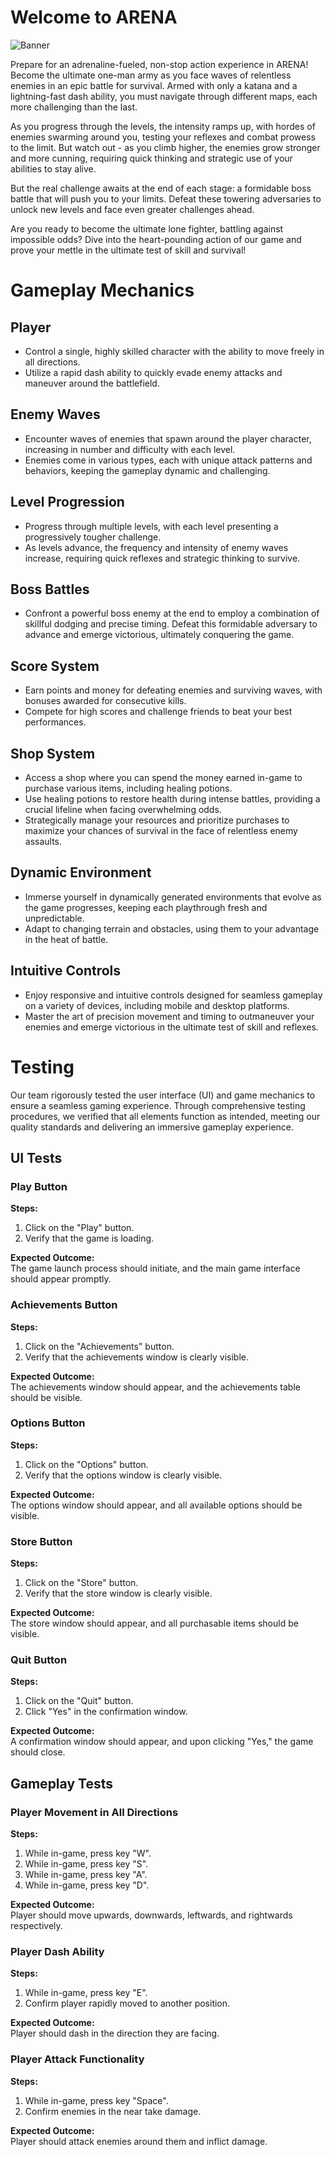 # Welcome to ARENA

![Banner](https://github.com/Stepon4s/ArenaGame/assets/59653657/75ceaeff-f9e6-4638-a0a8-d5b5daf95d9a)

Prepare for an adrenaline-fueled, non-stop action experience in ARENA! Become the ultimate one-man army as you face waves of relentless enemies in an epic battle for survival. Armed with only a katana and a lightning-fast dash ability, you must navigate through different maps, each more challenging than the last.

As you progress through the levels, the intensity ramps up, with hordes of enemies swarming around you, testing your reflexes and combat prowess to the limit. But watch out - as you climb higher, the enemies grow stronger and more cunning, requiring quick thinking and strategic use of your abilities to stay alive.

But the real challenge awaits at the end of each stage: a formidable boss battle that will push you to your limits. Defeat these towering adversaries to unlock new levels and face even greater challenges ahead.

Are you ready to become the ultimate lone fighter, battling against impossible odds? Dive into the heart-pounding action of our game and prove your mettle in the ultimate test of skill and survival!

# Gameplay Mechanics

## Player
- Control a single, highly skilled character with the ability to move freely in all directions.
- Utilize a rapid dash ability to quickly evade enemy attacks and maneuver around the battlefield.

## Enemy Waves
- Encounter waves of enemies that spawn around the player character, increasing in number and difficulty with each level.
- Enemies come in various types, each with unique attack patterns and behaviors, keeping the gameplay dynamic and challenging.

## Level Progression
- Progress through multiple levels, with each level presenting a progressively tougher challenge.
- As levels advance, the frequency and intensity of enemy waves increase, requiring quick reflexes and strategic thinking to survive.

## Boss Battles
- Confront a powerful boss enemy at the end to employ a combination of skillful dodging and precise timing. Defeat this formidable adversary to advance and emerge victorious, ultimately conquering the game.

## Score System
- Earn points and money for defeating enemies and surviving waves, with bonuses awarded for consecutive kills.
- Compete for high scores and challenge friends to beat your best performances.

## Shop System
- Access a shop where you can spend the money earned in-game to purchase various items, including healing potions.
- Use healing potions to restore health during intense battles, providing a crucial lifeline when facing overwhelming odds.
- Strategically manage your resources and prioritize purchases to maximize your chances of survival in the face of relentless enemy assaults.

## Dynamic Environment
- Immerse yourself in dynamically generated environments that evolve as the game progresses, keeping each playthrough fresh and unpredictable.
- Adapt to changing terrain and obstacles, using them to your advantage in the heat of battle.

## Intuitive Controls
- Enjoy responsive and intuitive controls designed for seamless gameplay on a variety of devices, including mobile and desktop platforms.
- Master the art of precision movement and timing to outmaneuver your enemies and emerge victorious in the ultimate test of skill and reflexes.

# Testing

Our team rigorously tested the user interface (UI) and game mechanics to ensure a seamless gaming experience. Through comprehensive testing procedures, we verified that all elements function as intended, meeting our quality standards and delivering an immersive gameplay experience.

## UI Tests

### Play Button

**Steps:**
1. Click on the "Play" button.
2. Verify that the game is loading.

**Expected Outcome:**  
The game launch process should initiate, and the main game interface should appear promptly.

### Achievements Button

**Steps:**
1. Click on the "Achievements" button.
2. Verify that the achievements window is clearly visible.

**Expected Outcome:**  
The achievements window should appear, and the achievements table should be visible.

### Options Button

**Steps:**
1. Click on the "Options" button.
2. Verify that the options window is clearly visible.

**Expected Outcome:**  
The options window should appear, and all available options should be visible.

### Store Button

**Steps:**
1. Click on the "Store" button.
2. Verify that the store window is clearly visible.

**Expected Outcome:**  
The store window should appear, and all purchasable items should be visible.

### Quit Button

**Steps:**
1. Click on the "Quit" button.
2. Click "Yes" in the confirmation window.

**Expected Outcome:**  
A confirmation window should appear, and upon clicking "Yes," the game should close.

## Gameplay Tests

### Player Movement in All Directions

**Steps:**
1. While in-game, press key "W".
2. While in-game, press key "S".
3. While in-game, press key "A".
4. While in-game, press key "D".

**Expected Outcome:**  
Player should move upwards, downwards, leftwards, and rightwards respectively.

### Player Dash Ability

**Steps:**
1. While in-game, press key "E".
2. Confirm player rapidly moved to another position.

**Expected Outcome:**  
Player should dash in the direction they are facing.

### Player Attack Functionality

**Steps:**
1. While in-game, press key "Space".
2. Confirm enemies in the near take damage.

**Expected Outcome:**  
Player should attack enemies around them and inflict damage.
